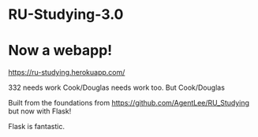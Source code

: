 # RU-Studying-3.0

Now a webapp!
================

https://ru-studying.herokuapp.com/

332 needs work
Cook/Douglas needs work too. But Cook/Douglas

Built from the foundations from https://github.com/AgentLee/RU_Studying but now with Flask!

Flask is fantastic.
